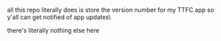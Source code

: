 all this repo literally does is store the version number for my TTFC app so y'all can get notified of app updates\

there's literally nothing else here
